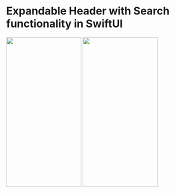 # Expandable Header with Search functionality in SwiftUI

<img src="https://user-images.githubusercontent.com/6469823/112724666-793f5180-8f3a-11eb-8bf7-63a6468f3cf4.png" data-canonical-src="https://user-images.githubusercontent.com/6469823/112724666-793f5180-8f3a-11eb-8bf7-63a6468f3cf4.png" width="200" height="400" /> <img src="https://user-images.githubusercontent.com/6469823/112724499-bce58b80-8f39-11eb-8f08-d30c2c4f2a05.png" data-canonical-src="https://user-images.githubusercontent.com/6469823/112724499-bce58b80-8f39-11eb-8f08-d30c2c4f2a05.png" width="200" height="400" />




